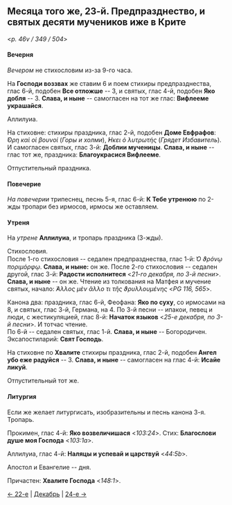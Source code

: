 
## Месяца того же, 23-й. Предпразднество, и святых десяти мучеников иже в Крите  

<*p. 46v / 349 / 504*>

#### Вечерня

*Вечером* не стихословим из-за 9-го часа. 

На **Господи воззвах** же ставим 6 и поем стихиры предпразднества, глас 6-й, подобен **Все отложше** -- 3, 
и святых, глас 4-й, подобен **Яко добля** -- 3. 
**Слава, и ныне** -- самогласен на тот же глас: **Вифлееме украшайся**.   

Аллилуиа. 

На стиховне: стихиры праздника, глас 2-й, подобен **Доме Евфрафов**:
*̓́Ορη καὶ οἱ βουνοί* (*Горы и холми*), *̓́Ηκει ὁ λυτρωτής* (*Грядет Избавитель*).
И самогласен святых, глас 3-й: **Доблии мученицы**. 
**Слава, и ныне** -- глас тот же, праздника: **Благоукрасися Вифлееме**.  

Отпустительный праздника. 

#### Повечерие

*На повечерии* трипеснец, песнь 5-я, глас 6-й: **К Тебе утренюю** по 2-жды тропари без ирмосов, 
ирмосы же оставляем. 

#### Утреня

На *утрене* **Аллилуиа**, и тропарь праздника (3-жды). 

Стихословия.   
После 1-го стихословия -- седален предпразднества, глас 1-й: *̔Ο ϑρόνῳ ποριμόρφῳ*. **Слава, и ныне:** он же. 
После 2-го стихословия -- седален другой, глас 3-й: **Радости исполнитеся** <*21-го декабря, по 3-й песни*>. 
**Слава, и ныне** -- он же. 
Чтение из толкования на Матфея и мучение святых, начало: *̓́Αλλος μὲν ἄλλο τι τῆς ϑρυλλουμένης* <*PG 116, 565*>.

Канона два: праздника, глас 6-й, Феофана: **Яко по суху**, со ирмосами на 8, и святых, глас 3-й, 
Германа, на 4. 
По 3-й песни -- ипакои, певец и люди, с жестикуляцией, глас 8-й: **Начаток языков** 
<*25-е декабря, по 3-й песни*>. И тотчас чтение.  
По 6-й -- седален святых, глас 1-й. **Слава, и ныне** -- Богородичен. 
Эксапостиларий: **Свят Господь**. 

На стиховне по **Хвалите** стихиры праздника, глас 2-й, подобен **Ангел убо еже радуйся** -- 3. 
**Слава, и ныне** -- самогласен на глас 4-й: **Исайе ликуй**. 

Отпустительный тот же. 

#### Литургия

Если же желает литургисать, изобразительны и песнь канона 3-я. Тропарь. 

Прокимен, глас 4-й: **Яко возвеличишася** <*103:24*>. 
Стих: **Благослови душе моя Господа** <*103:1a*>. 

Аллилуиа, глас 4-й: **Наляцы и успевай и царствуй** <*44:5b*>. 

Апостол и Евангелие -- дня. 

Причастен: **Хвалите Господа** <*148:1*>. 

[← 22-е](12_22_EUR.ru.md) | [Декабрь](README.md#23-й) | [24-е →](12_24_EUR.ru.md)
